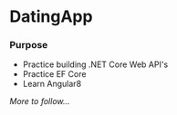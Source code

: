 # DatingApp

### Purpose

- Practice building .NET Core Web API's
- Practice EF Core
- Learn Angular8

_More to follow..._
